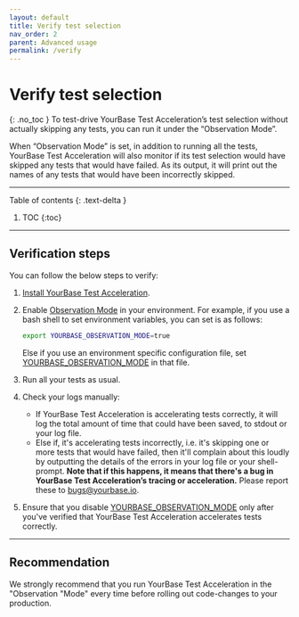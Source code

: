 ```yaml
---
layout: default
title: Verify test selection
nav_order: 2
parent: Advanced usage
permalink: /verify
---
```


# Verify test selection
{: .no_toc }
To test-drive YourBase Test Acceleration’s test selection without actually skipping any tests, you can run it under the “Observation Mode”.

When “Observation Mode” is set, in addition to running all the tests, YourBase Test Acceleration will also monitor if its test selection would have skipped any tests that would have failed. As its output, it will print out the names of any tests that would have been incorrectly skipped. 

---

Table of contents
{: .text-delta }
1. TOC
{:toc}

---

## Verification steps
You can follow the below steps to verify: 

1. [Install YourBase Test Acceleration](../install.md).
2. Enable [Observation Mode](../environment-variables.md#yourbase_observation_mode) in your environment. For example, if you use a bash shell to set environment variables, you can set is as follows:
   ```sh
   export YOURBASE_OBSERVATION_MODE=true
   ```
   
   Else if you use an environment specific configuration file, set [YOURBASE_OBSERVATION_MODE](../environment-variables.md/#yourbase_observation_mode) in that file.

3. Run all your tests as usual.
4. Check your logs manually:
   - If YourBase Test Acceleration is accelerating tests correctly, it will log the total amount of time that could have been saved, to stdout or your log file.
   - Else if, it's accelerating tests incorrectly, i.e. it's skipping one or more tests that would have failed, then it'll complain about this loudly by outputting the details of the errors in your log file or your shell-prompt. __Note that if this happens, it means that there's a bug in YourBase Test Acceleration’s tracing or acceleration.__ Please report these to [bugs@yourbase.io](mailto:bugs@yourbase.io).
5. Ensure that you disable [YOURBASE_OBSERVATION_MODE](../environment-variables.md/#yourbase_observation_mode) only after you've verified that YourBase Test Acceleration accelerates tests correctly.

---

## Recommendation
We strongly recommend that you run YourBase Test Acceleration in the "Observation "Mode" every time before rolling out code-changes to your production.